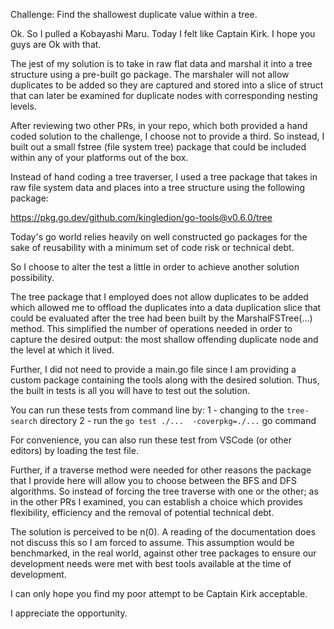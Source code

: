 Challenge: Find the shallowest duplicate value within a tree.

Ok.  So I pulled a Kobayashi Maru.  Today I felt like Captain Kirk.  I hope you guys are Ok with that.

The jest of my solution is to take in raw flat data and marshal it into a tree structure using
a pre-built go package.  The marshaler will not allow duplicates to be added so they are captured
and stored into a slice of struct that can later be examined for duplicate nodes with corresponding
nesting levels.

After reviewing two other PRs, in your repo, which both provided a hand coded solution to the challenge,
I choose not to provide a third.  So instead, I built out a small fstree (file system tree) package 
that could be included within any of your platforms out of the box.

Instead of hand coding a tree traverser, I used a tree package that takes in raw file system data 
and places into a tree structure using the following package:

https://pkg.go.dev/github.com/kingledion/go-tools@v0.6.0/tree

Today's go world relies heavily on well constructed go packages for the sake of reusability with a minimum 
set of code risk or technical debt.

So I choose to alter the test a little in order to achieve another solution possibility.

The tree package that I employed does not allow duplicates to be added which allowed me
to offload the duplicates into a data duplication slice that could be evaluated after the tree
had been built by the MarshalFSTree(...) method.  This simplified the number of operations
needed in order to capture the desired output: the most shallow offending duplicate node and the level
at which it lived.

Further, I did not need to provide a main.go file since I am providing a custom package containing the 
tools along with the desired solution.  Thus, the built in tests is all you will have to test out the solution.  

You can run these tests from command line by:
1 - changing to the `tree-search` directory
2 - run the `go test ./...  -coverpkg=./...` go command

For convenience, you can also run these test from VSCode (or other editors) by loading the
test file.

Further, if a traverse method were needed for other reasons the package that I provide here will allow 
you to choose between the BFS and DFS algorithms.  So instead of forcing the tree traverse 
with one or the other; as in the other PRs I examined, you can establish a choice which provides 
flexibility, efficiency and the removal of potential technical debt.

The solution is perceived to be n(0).  A reading of the documentation does not discuss this so I am
forced to assume.  This assumption would be benchmarked, in the real world, against other tree packages 
to ensure our development needs were met with best tools available at the time of development.

I can only hope you find my poor attempt to be Captain Kirk acceptable.

I appreciate the opportunity.

